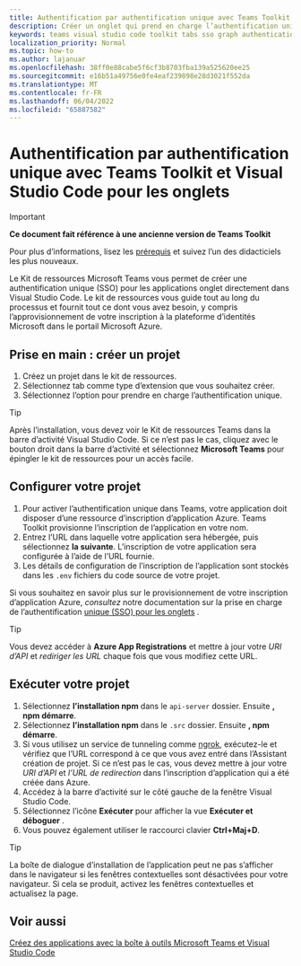 ```yaml
---
title: Authentification par authentification unique avec Teams Toolkit et Visual Studio Code pour les onglets
description: Créer un onglet qui prend en charge l’authentification unique et les appels Microsoft Graph directement dans Visual Studio Code avec microsoft Teams Toolkit
keywords: teams visual studio code toolkit tabs sso graph authentication Azure identity platform
localization_priority: Normal
ms.topic: how-to
ms.author: lajanuar
ms.openlocfilehash: 38ff0e88cabe5f6cf3b8703fba139a525620ee25
ms.sourcegitcommit: e16b51a49756e0fe4eaf239898e28d3021f552da
ms.translationtype: MT
ms.contentlocale: fr-FR
ms.lasthandoff: 06/04/2022
ms.locfileid: "65887582"
---
```

# <a name="single-sign-on-authentication-with-teams-toolkit-and-visual-studio-code-for-tabs"></a>Authentification par authentification unique avec Teams Toolkit et Visual Studio Code pour les onglets

> [!IMPORTANT]
> **Ce document fait référence à une ancienne version de Teams Toolkit**
>
> Pour plus d’informations, lisez les [prérequis](../get-started/prerequisites.md) et suivez l’un des didacticiels les plus nouveaux.

Le Kit de ressources Microsoft Teams vous permet de créer une authentification unique (SSO) pour les applications onglet directement dans Visual Studio Code. Le kit de ressources vous guide tout au long du processus et fournit tout ce dont vous avez besoin, y compris l’approvisionnement de votre inscription à la plateforme d’identités Microsoft dans le portail Microsoft Azure.

## <a name="get-started--create-a-project"></a>Prise en main : créer un projet

1. Créez un projet dans le kit de ressources.
1. Sélectionnez tab comme type d’extension que vous souhaitez créer.
1. Sélectionnez l’option pour prendre en charge l’authentification unique.

> [!TIP]
> Après l’installation, vous devez voir le Kit de ressources Teams dans la barre d’activité Visual Studio Code. Si ce n’est pas le cas, cliquez avec le bouton droit dans la barre d’activité et sélectionnez **Microsoft Teams** pour épingler le kit de ressources pour un accès facile.

## <a name="configure-your-project"></a>Configurer votre projet

1. Pour activer l’authentification unique dans Teams, votre application doit disposer d’une ressource d’inscription d’application Azure. Teams Toolkit provisionne l’inscription de l’application en votre nom.
1. Entrez l’URL dans laquelle votre application sera hébergée, puis sélectionnez **la suivante**. L’inscription de votre application sera configurée à l’aide de l’URL fournie.
1. Les détails de configuration de l’inscription de l’application sont stockés dans les `.env` fichiers du code source de votre projet.

Si vous souhaitez en savoir plus sur le provisionnement de votre inscription d’application Azure, *consultez*  notre documentation sur la prise en charge de l’authentification [unique (SSO) pour les onglets](../tabs/how-to/authentication/tab-sso-overview.md) .

> [!TIP]
> Vous devez accéder à **Azure App Registrations** et mettre à jour votre *URI d’API* et *rediriger les URL* chaque fois que vous modifiez cette URL.

## <a name="run-your-project"></a>Exécuter votre projet

1. Sélectionnez **l’installation npm** dans le `api-server` dossier. Ensuite **, npm démarre**.
1. Sélectionnez **l’installation npm** dans le `.src` dossier. Ensuite **, npm démarre**.
1. Si vous utilisez un service de tunneling comme [ngrok](https://ngrok.com/), exécutez-le et vérifiez que l’URL correspond à ce que vous avez entré dans l’Assistant création de projet. Si ce n’est pas le cas, vous devez mettre à jour votre *URI d’API* et *l’URL de redirection* dans l’inscription d’application qui a été créée dans Azure.
1. Accédez à la barre d’activité sur le côté gauche de la fenêtre Visual Studio Code.
1. Sélectionnez l’icône **Exécuter** pour afficher la vue **Exécuter et déboguer** .
1. Vous pouvez également utiliser le raccourci clavier **Ctrl+Maj+D**.

> [!TIP]
> La boîte de dialogue d’installation de l’application peut ne pas s’afficher dans le navigateur si les fenêtres contextuelles sont désactivées pour votre navigateur. Si cela se produit, activez les fenêtres contextuelles et actualisez la page.

## <a name="see-also"></a>Voir aussi

[Créez des applications avec la boîte à outils Microsoft Teams et Visual Studio Code](visual-studio-code-overview.md)
